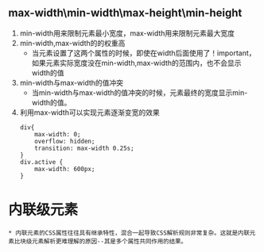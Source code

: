 ## max-width\min-width\max-height\min-height
1. min-width用来限制元素最小宽度，max-width用来限制元素最大宽度
2. min-width,max-width的的权重高
    * 当元素设置了这两个属性的时候，即使在width后面使用了！important，如果元素实际宽度没在min-width,max-width的范围内，也不会显示width的值
3. min-width与max-width的值冲突
    * 当min-width与max-width的值冲突的时候，元素最终的宽度显示min-width的值。
4. 利用max-width可以实现元素逐渐变宽的效果
    ```
    div{
        max-width: 0;
        overflow: hidden;
        transition: max-width 0.25s;
    }
    div.active {
        max-width: 600px; 
    }
    ```

# 内联级元素
    * 内联元素的CSS属性往往具有继承特性，混合一起导致CSS解析规则非常复杂。这就是内联元素比块级元素解析更难理解的原因--其是多个属性共同作用的结果。

